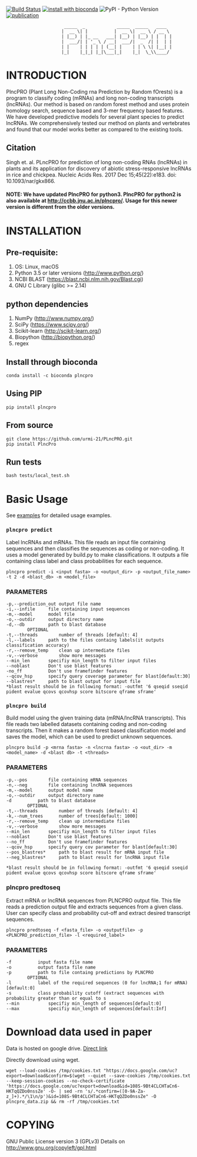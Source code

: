 [![Build Status](https://travis-ci.org/urmi-21/PLncPRO.svg?branch=master)](https://travis-ci.org/urmi-21/PLncPRO)
[![install with bioconda](https://anaconda.org/bioconda/plncpro/badges/installer/conda.svg)](https://anaconda.org/bioconda/plncpro)
![PyPI - Python Version](https://img.shields.io/pypi/pyversions/plncpro)
[![publication](https://img.shields.io/badge/publication-NAR-blue)](https://academic.oup.com/nar/article/45/22/e183/4282667)


                          _____  _            _____  _____   ____  
                         |  __ \| |          |  __ \|  __ \ / __ \ 
                         | |__) | |_ __   ___| |__) | |__) | |  | |
                         |  ___/| | '_ \ / __|  ___/|  _  /| |  | |
                         | |    | | | | | (__| |    | | \ \| |__| |
                         |_|    |_|_| |_|\___|_|    |_|  \_\\____/ 
                                           

#  INTRODUCTION

PlncPRO (Plant Long Non-Coding rna Prediction by Random fOrests) is a program to classify coding (mRNAs) and long non-coding transcripts (lncRNAs).
Our method is based on random forest method and uses protein homology search, sequence based and 3-mer frequency based features. 
We have developed predictive models for several plant species to predict lncRNAs. 
We comprehensively tested our method on plants and vertebrates and found that our model works better as compared to the existing tools.

## Citation
Singh et. al. PLncPRO for prediction of long non-coding RNAs (lncRNAs) in plants and its application for discovery of abiotic stress-responsive lncRNAs in rice and chickpea. Nucleic Acids Res. 2017 Dec 15;45(22):e183. doi: 10.1093/nar/gkx866.

#### NOTE: We have updated PlncPRO for python3. PlncPRO for python2 is also available at http://ccbb.jnu.ac.in/plncpro/. Usage for this newer version is different from the older versions.

#  INSTALLATION

## Pre-requisite: 
1. OS: Linux, macOS
2. Python 3.5 or later versions (http://www.python.org/)
3. NCBI BLAST (https://blast.ncbi.nlm.nih.gov/Blast.cgi)
4. GNU C Library (glibc >= 2.14)

## python dependencies
1. NumPy (http://www.numpy.org/) 
2. SciPy (https://www.scipy.org/)
3. Scikit-learn (http://scikit-learn.org/) 
4. Biopython (http://biopython.org/)
5. regex

## Install through bioconda
```
conda install -c bioconda plncpro 
```

## Using PIP
```
pip install plncpro
```

## From source

```
git clone https://github.com/urmi-21/PLncPRO.git
pip install PlncPro
```

## Run tests

```
bash tests/local_test.sh
```

# Basic Usage

See [examples](https://github.com/urmi-21/PLncPRO/tree/master/examples) for detailed usage examples.

### `plncpro predict` 

Label lncRNAs and mRNAs. This file reads an input
file containing sequences and then classifies the sequences as coding or
non-coding. It uses a model generated by build.py to make classifications.
It outputs a file containing class label and class probabilities for each
sequence.
 
```
plncpro predict -i <input fasta> -o <output_dir> -p <output_file_name> -t 2 -d <blast_db> -m <model_file>
```

### PARAMETERS

```	
-p,--prediction_out	output file name
-i,--infile		file containing input sequences
-m,--model		model file
-o,--outdir		output directory name
-d,--db			path to blast database
		OPTIONAL
-t,--threads		number of threads [default: 4]
-l,--labels		path to the files containg labels(it outputs classification accuracy)
-r,--remove_temp	clean up intermediate files
-v,--verbose		show more messages
--min_len		specifiy min_length to filter input files
--noblast		Don't use blast features
-no_ff			Don't use framefinder features
--qcov_hsp		specify query coverage parameter for blast[default:30]
--blastres*		path to blast output for input file
*blast result should be in following format: -outfmt '6 qseqid sseqid pident evalue qcovs qcovhsp score bitscore qframe sframe'
```

     


### `plncpro build` 
Build model using the given training data
(mRNA/lncRNA transcripts). This file reads two labelled datasets
containing coding and non-coding transcripts. Then it makes a random
forest based classification model and saves the model, which can be used
to predict unknown sequences.

 
```
plncpro build -p <mrna fasta> -n <lncrna fasta> -o <out_dir> -m <model_name> -d <blast db> -t <threads>
```
		
### PARAMETERS   
```
-p,--pos		file containing mRNA sequences
-n,--neg		file containing lncRNA sequences
-m,--model		output model name
-o,--outdir		output directory name
-d			path to blast database
		OPTIONAL
-t,--threads		number of threads [default: 4]
-k,--num_trees		number of trees[default: 1000]
-r,--remove_temp	clean up intermediate files
-v,--verbose		show more messages	
--min_len		specifiy min_length to filter input files
--noblast		Don't use blast features
--no_ff			Don't use framefinder features
--qcov_hsp		specify query cov parameter for blast[default:30]
--pos_blastres*		path to blast result for mRNA input file
--neg_blastres*		path to blast result for lncRNA input file

*blast result should be in following format: -outfmt '6 qseqid sseqid pident evalue qcovs qcovhsp score bitscore qframe sframe' 
```   




### plncpro predtoseq
Extract mRNA or lncRNA sequences from
PLNCPRO output file. This file reads a prediction output file and
extracts sequences from a given class. User can specify class and
probability cut-off and extract desired transcript sequences.


```
plncpro predtoseq -f <fasta_file> -o <outputfile> -p <PLNCPRO_prediction_file> -l <required_label>
```
  		
### PARAMETERS
```
-f			input fasta file name
-o			output fasta file name	
-p			path to file containg predictions by PLNCPRO
		OPTIONAL
-l			label of the required sequences (0 for lncRNA;1 for mRNA) [default:0]
-s			class probability cutoff (extract sequences with probability greater than or equal to s
--min			specifiy min_length of sequences[default:0]
--max			specifiy min_length of sequences[default:Inf]
```


# Download data used in paper

Data is hosted on google drive. [Direct link](https://drive.google.com/file/d/108S-9Bt4CLCHTaCn6-HKTqQZDo0nssZe/view)

Directly download using wget.
```
wget --load-cookies /tmp/cookies.txt "https://docs.google.com/uc?export=download&confirm=$(wget --quiet --save-cookies /tmp/cookies.txt --keep-session-cookies --no-check-certificate 'https://docs.google.com/uc?export=download&id=108S-9Bt4CLCHTaCn6-HKTqQZDo0nssZe' -O- | sed -rn 's/.*confirm=([0-9A-Za-z_]+).*/\1\n/p')&id=108S-9Bt4CLCHTaCn6-HKTqQZDo0nssZe" -O plncpro_data.zip && rm -rf /tmp/cookies.txt
```


# COPYING

GNU Public License version 3 (GPLv3)
Details on http://www.gnu.org/copyleft/gpl.html

